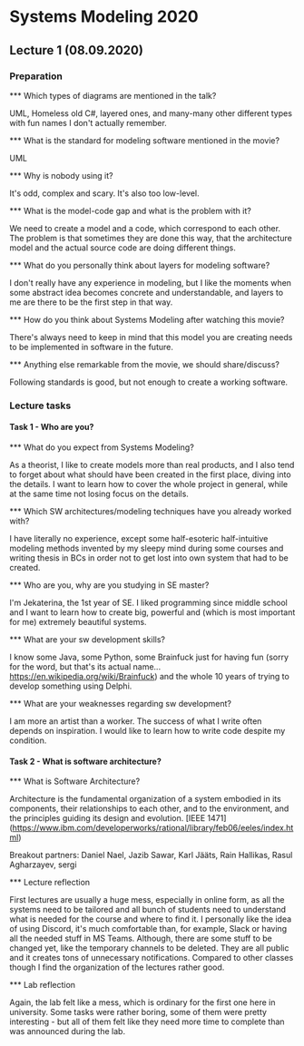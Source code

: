 # Systems Modeling 2020

## Lecture 1 (08.09.2020)

### Preparation

*** Which types of diagrams are mentioned in the talk?

UML, Homeless old C#, layered ones, and many-many other different types with fun names I don't actually remember.

*** What is the standard for modeling software mentioned in the movie?

UML

*** Why is nobody using it?

It's odd, complex and scary. It's also too low-level.

*** What is the model-code gap and what is the problem with it?

We need to create a model and a code, which correspond to each other. The problem is that sometimes they are done this way, that the architecture model and the actual source code are doing different things.

*** What do you personally think about layers for modeling software?

I don't really have any experience in modeling, but I like the moments when some abstract idea becomes concrete and understandable, and layers to me are there to be the first step in that way.

*** How do you think about Systems Modeling after watching this movie?

There's always need to keep in mind that this model you are creating needs to be implemented in software in the future. 

*** Anything else remarkable from the movie, we should share/discuss?

Following standards is good, but not enough to create a working software.

### Lecture tasks

#### Task 1 - Who are you?

*** What do you expect from Systems Modeling?

As a theorist, I like to create models more than real products, and I also tend to forget about what should have been created in the first place, diving into the details. I want to learn how to cover the whole project in general, while at the same time not losing focus on the details.

*** Which SW architectures/modeling techniques have you already worked with?

I have literally no experience, except some half-esoteric half-intuitive modeling methods invented by my sleepy mind during some courses and writing thesis in BCs in order not to get lost into own system that had to be created.

*** Who are you, why are you studying in SE master?

I'm Jekaterina, the 1st year of SE. I liked programming since middle school and I want to learn how to create big, powerful and (which is most important for me) extremely beautiful systems.

*** What are your sw development skills?

I know some Java, some Python, some Brainfuck just for having fun (sorry for the word, but that's its actual name... https://en.wikipedia.org/wiki/Brainfuck) and the whole 10 years of trying to develop something using Delphi.

*** What are your weaknesses regarding sw development?

I am more an artist than a worker. The success of what I write often depends on inspiration. I would like to learn how to write code despite my condition.



#### Task 2 - What is software architecture?

*** What is Software Architecture?

Architecture is the fundamental organization of a system embodied in its components, their relationships to each other, and to the environment, and the principles guiding its design and evolution. [IEEE 1471] (https://www.ibm.com/developerworks/rational/library/feb06/eeles/index.html)

Breakout partners: Daniel Nael, Jazib Sawar, Karl Jääts, Rain Hallikas, Rasul Agharzayev, sergi 


*** Lecture reflection

First lectures are usually a huge mess, especially in online form, as all the systems need to be tailored and all bunch of students need to understand what is needed for the course and where to find it.
I personally like the idea of using Discord, it's much comfortable than, for example, Slack or having all the needed stuff in MS Teams. Although, there are some stuff to be changed yet, like the temporary channels to be deleted. They are all public and it creates tons of unnecessary notifications.
Compared to other classes though I find the organization of the lectures rather good. 
 
*** Lab reflection

Again, the lab felt like a mess, which is ordinary for the first one here in university. Some tasks were rather boring, some of them were pretty interesting - but all of them felt like they need more time to complete than was announced during the lab.





